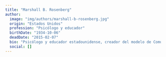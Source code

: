 ```yaml
---
title: "Marshall B. Rosenberg"
author:
  image: "img/authors/marshall-b-rosenberg.jpg"
  origin: "Estados Unidos"
  profession: "Psicólogo y educador"
  birthDate: "1934-10-06"
  deadDate: "2015-02-07"
  bio: "Psicólogo y educador estadounidense, creador del modelo de Comunicación No Violenta (CNV). Dedicó su carrera a la mediación de conflictos y la enseñanza de habilidades comunicativas basadas en la empatía."
  social: []
---
```

